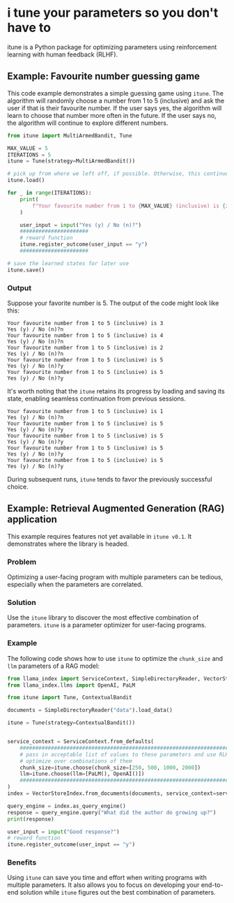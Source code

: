 # i tune your parameters so you don't have to

itune is a Python package for optimizing parameters using reinforcement learning with human feedback (RLHF).

## Example: Favourite number guessing game

This code example demonstrates a simple guessing game using `itune`. The algorithm will randomly choose a number from 1 to 5 (inclusive) and ask the user if that is their favourite number. If the user says yes, the algorithm will learn to choose that number more often in the future. If the user says no, the algorithm will continue to explore different numbers.

```Python
from itune import MultiArmedBandit, Tune

MAX_VALUE = 5
ITERATIONS = 5
itune = Tune(strategy=MultiArmedBandit())

# pick up from where we left off, if possible. Otherwise, this continues gracefully.
itune.load()

for _ in range(ITERATIONS):
    print(
        f"Your favourite number from 1 to {MAX_VALUE} (inclusive) is {itune.choose(fav_num=list(range(1,5+1)))}"
    )

    user_input = input("Yes (y) / No (n)?")
    ######################
    # reward function
    itune.register_outcome(user_input == "y")
    ######################

# save the learned states for later use
itune.save()
```

### Output

Suppose your favorite number is 5. The output of the code might look like this:

```
Your favourite number from 1 to 5 (inclusive) is 3
Yes (y) / No (n)?n
Your favourite number from 1 to 5 (inclusive) is 4
Yes (y) / No (n)?n
Your favourite number from 1 to 5 (inclusive) is 2
Yes (y) / No (n)?n
Your favourite number from 1 to 5 (inclusive) is 5
Yes (y) / No (n)?y
Your favourite number from 1 to 5 (inclusive) is 5
Yes (y) / No (n)?y
```

It's worth noting that the `itune` retains its progress by loading and saving its state, enabling seamless continuation from previous sessions.

```
Your favourite number from 1 to 5 (inclusive) is 1
Yes (y) / No (n)?n
Your favourite number from 1 to 5 (inclusive) is 5
Yes (y) / No (n)?y
Your favourite number from 1 to 5 (inclusive) is 5
Yes (y) / No (n)?y
Your favourite number from 1 to 5 (inclusive) is 5
Yes (y) / No (n)?y
Your favourite number from 1 to 5 (inclusive) is 5
Yes (y) / No (n)?y
```

During subsequent runs, `itune` tends to favor the previously successful choice.

## Example: Retrieval Augmented Generation (RAG) application

This example requires features not yet available in `itune v0.1`. It demonstrates where the library is headed.

### Problem

Optimizing a user-facing program with multiple parameters can be tedious, especially when the parameters are correlated.

### Solution

Use the `itune` library to discover the most effective combination of parameters. `itune` is a parameter optimizer for user-facing programs.

### Example

The following code shows how to use `itune` to optimize the `chunk_size` and `llm` parameters of a RAG model:

```Python
from llama_index import ServiceContext, SimpleDirectoryReader, VectorStoreIndex
from llama_index.llms import OpenAI, PaLM

from itune import Tune, ContextualBandit

documents = SimpleDirectoryReader("data").load_data()

itune = Tune(strategy=ContextualBandit())


service_context = ServiceContext.from_defaults(
    #######################################################################
    # pass in acceptable list of values to these parameters and use RLHF to
    # optimize over combinations of them
    chunk_size=itune.choose(chunk_size=[250, 500, 1000, 2000])
    llm=itune.choose(llm=[PaLM(), OpenAI()])
    #######################################################################
)
index = VectorStoreIndex.from_documents(documents, service_context=service_context)

query_engine = index.as_query_engine()
response = query_engine.query("What did the author do growing up?")
print(response)

user_input = input("Good response?")
# reward function
itune.register_outcome(user_input == "y")
```

### Benefits

Using `itune` can save you time and effort when writing programs with multiple parameters. It also allows you to focus on developing your end-to-end solution while `itune` figures out the best combination of parameters.

